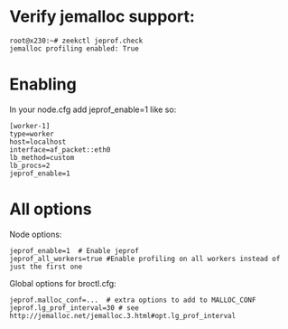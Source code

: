 # Verify jemalloc support:

    root@x230:~# zeekctl jeprof.check
    jemalloc profiling enabled: True

# Enabling

In your node.cfg add jeprof_enable=1 like so:

    [worker-1]
    type=worker
    host=localhost
    interface=af_packet::eth0
    lb_method=custom
    lb_procs=2
    jeprof_enable=1

# All options

Node options:

    jeprof_enable=1  # Enable jeprof
    jeprof_all_workers=true #Enable profiling on all workers instead of just the first one

Global options for broctl.cfg:

    jeprof.malloc_conf=...  # extra options to add to MALLOC_CONF
    jeprof.lg_prof_interval=30 # see http://jemalloc.net/jemalloc.3.html#opt.lg_prof_interval
